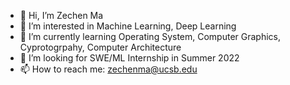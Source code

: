 - 👋 Hi, I’m Zechen Ma
- 👀 I’m interested in Machine Learning, Deep Learning
- 🌱 I’m currently learning Operating System, Computer Graphics, Cyprotogrpahy, Computer Architecture
- 💞️ I’m looking for SWE/ML Internship in Summer 2022
- 📫 How to reach me: zechenma@ucsb.edu

<!---
ZechenM/ZechenM is a ✨ special ✨ repository because its `README.md` (this file) appears on your GitHub profile.
You can click the Preview link to take a look at your changes.
--->
